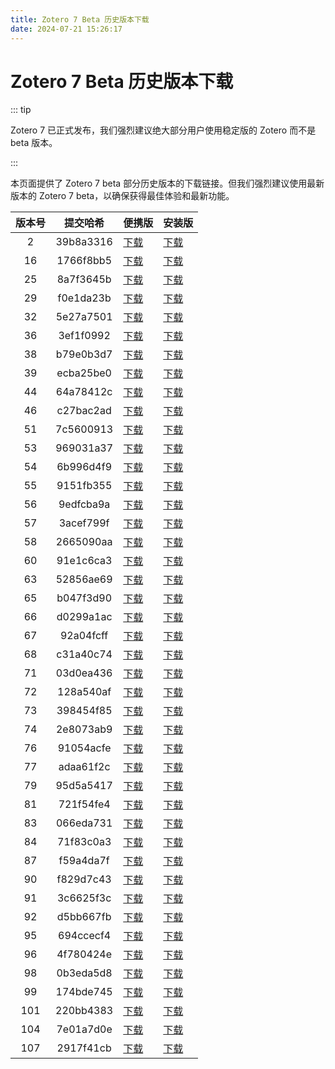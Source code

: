 ```yaml
---
title: Zotero 7 Beta 历史版本下载
date: 2024-07-21 15:26:17
---
```


# Zotero 7 Beta 历史版本下载

::: tip

Zotero 7 已正式发布，我们强烈建议绝大部分用户使用稳定版的 Zotero 而不是 beta 版本。

:::

本页面提供了 Zotero 7 beta 部分历史版本的下载链接。但我们强烈建议使用最新版本的 Zotero 7 beta，以确保获得最佳体验和最新功能。

| 版本号 | 提交哈希  | 便携版                                                                                                                   | 安装版                                                                                                                     |
| :----: | :-------: | ------------------------------------------------------------------------------------------------------------------------ | -------------------------------------------------------------------------------------------------------------------------- |
|   2    | 39b8a3316 | [下载](https://download.zotero.org/client/beta/7.0.0-beta.2%2B39b8a3316/Zotero-7.0.0-beta.2%2B39b8a3316_win-x64.zip)     | [下载](https://download.zotero.org/client/beta/7.0.0-beta.2%2B39b8a3316/Zotero-7.0.0-beta.2%2B39b8a3316_x64_setup.exe)     |
|   16   | 1766f8bb5 | [下载](https://download.zotero.org/client/beta/7.0.0-beta.16%2B1766f8bb5/Zotero-7.0.0-beta.16%2B1766f8bb5_win-x64.zip)   | [下载](https://download.zotero.org/client/beta/7.0.0-beta.16%2B1766f8bb5/Zotero-7.0.0-beta.16%2B1766f8bb5_x64_setup.exe)   |
|   25   | 8a7f3645b | [下载](https://download.zotero.org/client/beta/7.0.0-beta.25%2B8a7f3645b/Zotero-7.0.0-beta.25%2B8a7f3645b_win-x64.zip)   | [下载](https://download.zotero.org/client/beta/7.0.0-beta.25%2B8a7f3645b/Zotero-7.0.0-beta.25%2B8a7f3645b_x64_setup.exe)   |
|   29   | f0e1da23b | [下载](https://download.zotero.org/client/beta/7.0.0-beta.29%2Bf0e1da23b/Zotero-7.0.0-beta.29%2Bf0e1da23b_win-x64.zip)   | [下载](https://download.zotero.org/client/beta/7.0.0-beta.29%2Bf0e1da23b/Zotero-7.0.0-beta.29%2Bf0e1da23b_x64_setup.exe)   |
|   32   | 5e27a7501 | [下载](https://download.zotero.org/client/beta/7.0.0-beta.32%2B5e27a7501/Zotero-7.0.0-beta.32%2B5e27a7501_win-x64.zip)   | [下载](https://download.zotero.org/client/beta/7.0.0-beta.32%2B5e27a7501/Zotero-7.0.0-beta.32%2B5e27a7501_x64_setup.exe)   |
|   36   | 3ef1f0992 | [下载](https://download.zotero.org/client/beta/7.0.0-beta.36%2B3ef1f0992/Zotero-7.0.0-beta.36%2B3ef1f0992_win-x64.zip)   | [下载](https://download.zotero.org/client/beta/7.0.0-beta.36%2B3ef1f0992/Zotero-7.0.0-beta.36%2B3ef1f0992_x64_setup.exe)   |
|   38   | b79e0b3d7 | [下载](https://download.zotero.org/client/beta/7.0.0-beta.38%2Bb79e0b3d7/Zotero-7.0.0-beta.38%2Bb79e0b3d7_win-x64.zip)   | [下载](https://download.zotero.org/client/beta/7.0.0-beta.38%2Bb79e0b3d7/Zotero-7.0.0-beta.38%2Bb79e0b3d7_x64_setup.exe)   |
|   39   | ecba25be0 | [下载](https://download.zotero.org/client/beta/7.0.0-beta.39%2Becba25be0/Zotero-7.0.0-beta.39%2Becba25be0_win-x64.zip)   | [下载](https://download.zotero.org/client/beta/7.0.0-beta.39%2Becba25be0/Zotero-7.0.0-beta.39%2Becba25be0_x64_setup.exe)   |
|   44   | 64a78412c | [下载](https://download.zotero.org/client/beta/7.0.0-beta.44%2B64a78412c/Zotero-7.0.0-beta.44%2B64a78412c_win-x64.zip)   | [下载](https://download.zotero.org/client/beta/7.0.0-beta.44%2B64a78412c/Zotero-7.0.0-beta.44%2B64a78412c_x64_setup.exe)   |
|   46   | c27bac2ad | [下载](https://download.zotero.org/client/beta/7.0.0-beta.46%2Bc27bac2ad/Zotero-7.0.0-beta.46%2Bc27bac2ad_win-x64.zip)   | [下载](https://download.zotero.org/client/beta/7.0.0-beta.46%2Bc27bac2ad/Zotero-7.0.0-beta.46%2Bc27bac2ad_x64_setup.exe)   |
|   51   | 7c5600913 | [下载](https://download.zotero.org/client/beta/7.0.0-beta.51%2B7c5600913/Zotero-7.0.0-beta.51%2B7c5600913_win-x64.zip)   | [下载](https://download.zotero.org/client/beta/7.0.0-beta.51%2B7c5600913/Zotero-7.0.0-beta.51%2B7c5600913_x64_setup.exe)   |
|   53   | 969031a37 | [下载](https://download.zotero.org/client/beta/7.0.0-beta.53%2B969031a37/Zotero-7.0.0-beta.53%2B969031a37_win-x64.zip)   | [下载](https://download.zotero.org/client/beta/7.0.0-beta.53%2B969031a37/Zotero-7.0.0-beta.53%2B969031a37_x64_setup.exe)   |
|   54   | 6b996d4f9 | [下载](https://download.zotero.org/client/beta/7.0.0-beta.54%2B6b996d4f9/Zotero-7.0.0-beta.54%2B6b996d4f9_win-x64.zip)   | [下载](https://download.zotero.org/client/beta/7.0.0-beta.54%2B6b996d4f9/Zotero-7.0.0-beta.54%2B6b996d4f9_x64_setup.exe)   |
|   55   | 9151fb355 | [下载](https://download.zotero.org/client/beta/7.0.0-beta.55%2B9151fb355/Zotero-7.0.0-beta.55%2B9151fb355_win-x64.zip)   | [下载](https://download.zotero.org/client/beta/7.0.0-beta.55%2B9151fb355/Zotero-7.0.0-beta.55%2B9151fb355_x64_setup.exe)   |
|   56   | 9edfcba9a | [下载](https://download.zotero.org/client/beta/7.0.0-beta.56%2B9edfcba9a/Zotero-7.0.0-beta.56%2B9edfcba9a_win-x64.zip)   | [下载](https://download.zotero.org/client/beta/7.0.0-beta.56%2B9edfcba9a/Zotero-7.0.0-beta.56%2B9edfcba9a_x64_setup.exe)   |
|   57   | 3acef799f | [下载](https://download.zotero.org/client/beta/7.0.0-beta.57%2B3acef799f/Zotero-7.0.0-beta.57%2B3acef799f_win-x64.zip)   | [下载](https://download.zotero.org/client/beta/7.0.0-beta.57%2B3acef799f/Zotero-7.0.0-beta.57%2B3acef799f_x64_setup.exe)   |
|   58   | 2665090aa | [下载](https://download.zotero.org/client/beta/7.0.0-beta.58%2B2665090aa/Zotero-7.0.0-beta.58%2B2665090aa_win-x64.zip)   | [下载](https://download.zotero.org/client/beta/7.0.0-beta.58%2B2665090aa/Zotero-7.0.0-beta.58%2B2665090aa_x64_setup.exe)   |
|   60   | 91e1c6ca3 | [下载](https://download.zotero.org/client/beta/7.0.0-beta.60%2B91e1c6ca3/Zotero-7.0.0-beta.60%2B91e1c6ca3_win-x64.zip)   | [下载](https://download.zotero.org/client/beta/7.0.0-beta.60%2B91e1c6ca3/Zotero-7.0.0-beta.60%2B91e1c6ca3_x64_setup.exe)   |
|   63   | 52856ae69 | [下载](https://download.zotero.org/client/beta/7.0.0-beta.63%2B52856ae69/Zotero-7.0.0-beta.63%2B52856ae69_win-x64.zip)   | [下载](https://download.zotero.org/client/beta/7.0.0-beta.63%2B52856ae69/Zotero-7.0.0-beta.63%2B52856ae69_x64_setup.exe)   |
|   65   | b047f3d90 | [下载](https://download.zotero.org/client/beta/7.0.0-beta.65%2Bb047f3d90/Zotero-7.0.0-beta.65%2Bb047f3d90_win-x64.zip)   | [下载](https://download.zotero.org/client/beta/7.0.0-beta.65%2Bb047f3d90/Zotero-7.0.0-beta.65%2Bb047f3d90_x64_setup.exe)   |
|   66   | d0299a1ac | [下载](https://download.zotero.org/client/beta/7.0.0-beta.66%2Bd0299a1ac/Zotero-7.0.0-beta.66%2Bd0299a1ac_win-x64.zip)   | [下载](https://download.zotero.org/client/beta/7.0.0-beta.66%2Bd0299a1ac/Zotero-7.0.0-beta.66%2Bd0299a1ac_x64_setup.exe)   |
|   67   | 92a04fcff | [下载](https://download.zotero.org/client/beta/7.0.0-beta.67%2B92a04fcff/Zotero-7.0.0-beta.67%2B92a04fcff_win-x64.zip)   | [下载](https://download.zotero.org/client/beta/7.0.0-beta.67%2B92a04fcff/Zotero-7.0.0-beta.67%2B92a04fcff_x64_setup.exe)   |
|   68   | c31a40c74 | [下载](https://download.zotero.org/client/beta/7.0.0-beta.68%2Bc31a40c74/Zotero-7.0.0-beta.68%2Bc31a40c74_win-x64.zip)   | [下载](https://download.zotero.org/client/beta/7.0.0-beta.68%2Bc31a40c74/Zotero-7.0.0-beta.68%2Bc31a40c74_x64_setup.exe)   |
|   71   | 03d0ea436 | [下载](https://download.zotero.org/client/beta/7.0.0-beta.71%2B03d0ea436/Zotero-7.0.0-beta.71%2B03d0ea436_win-x64.zip)   | [下载](https://download.zotero.org/client/beta/7.0.0-beta.71%2B03d0ea436/Zotero-7.0.0-beta.71%2B03d0ea436_x64_setup.exe)   |
|   72   | 128a540af | [下载](https://download.zotero.org/client/beta/7.0.0-beta.72%2B128a540af/Zotero-7.0.0-beta.72%2B128a540af_win-x64.zip)   | [下载](https://download.zotero.org/client/beta/7.0.0-beta.72%2B128a540af/Zotero-7.0.0-beta.72%2B128a540af_x64_setup.exe)   |
|   73   | 398454f85 | [下载](https://download.zotero.org/client/beta/7.0.0-beta.73%2B398454f85/Zotero-7.0.0-beta.73%2B398454f85_win-x64.zip)   | [下载](https://download.zotero.org/client/beta/7.0.0-beta.73%2B398454f85/Zotero-7.0.0-beta.73%2B398454f85_x64_setup.exe)   |
|   74   | 2e8073ab9 | [下载](https://download.zotero.org/client/beta/7.0.0-beta.74%2B2e8073ab9/Zotero-7.0.0-beta.74%2B2e8073ab9_win-x64.zip)   | [下载](https://download.zotero.org/client/beta/7.0.0-beta.74%2B2e8073ab9/Zotero-7.0.0-beta.74%2B2e8073ab9_x64_setup.exe)   |
|   76   | 91054acfe | [下载](https://download.zotero.org/client/beta/7.0.0-beta.76%2B91054acfe/Zotero-7.0.0-beta.76%2B91054acfe_win-x64.zip)   | [下载](https://download.zotero.org/client/beta/7.0.0-beta.76%2B91054acfe/Zotero-7.0.0-beta.76%2B91054acfe_x64_setup.exe)   |
|   77   | adaa61f2c | [下载](https://download.zotero.org/client/beta/7.0.0-beta.77%2Badaa61f2c/Zotero-7.0.0-beta.77%2Badaa61f2c_win-x64.zip)   | [下载](https://download.zotero.org/client/beta/7.0.0-beta.77%2Badaa61f2c/Zotero-7.0.0-beta.77%2Badaa61f2c_x64_setup.exe)   |
|   79   | 95d5a5417 | [下载](https://download.zotero.org/client/beta/7.0.0-beta.79%2B95d5a5417/Zotero-7.0.0-beta.79%2B95d5a5417_win-x64.zip)   | [下载](https://download.zotero.org/client/beta/7.0.0-beta.79%2B95d5a5417/Zotero-7.0.0-beta.79%2B95d5a5417_x64_setup.exe)   |
|   81   | 721f54fe4 | [下载](https://download.zotero.org/client/beta/7.0.0-beta.81%2B721f54fe4/Zotero-7.0.0-beta.81%2B721f54fe4_win-x64.zip)   | [下载](https://download.zotero.org/client/beta/7.0.0-beta.81%2B721f54fe4/Zotero-7.0.0-beta.81%2B721f54fe4_x64_setup.exe)   |
|   83   | 066eda731 | [下载](https://download.zotero.org/client/beta/7.0.0-beta.83%2B066eda731/Zotero-7.0.0-beta.83%2B066eda731_win-x64.zip)   | [下载](https://download.zotero.org/client/beta/7.0.0-beta.83%2B066eda731/Zotero-7.0.0-beta.83%2B066eda731_x64_setup.exe)   |
|   84   | 71f83c0a3 | [下载](https://download.zotero.org/client/beta/7.0.0-beta.84%2B71f83c0a3/Zotero-7.0.0-beta.84%2B71f83c0a3_win-x64.zip)   | [下载](https://download.zotero.org/client/beta/7.0.0-beta.84%2B71f83c0a3/Zotero-7.0.0-beta.84%2B71f83c0a3_x64_setup.exe)   |
|   87   | f59a4da7f | [下载](https://download.zotero.org/client/beta/7.0.0-beta.87%2Bf59a4da7f/Zotero-7.0.0-beta.87%2Bf59a4da7f_win-x64.zip)   | [下载](https://download.zotero.org/client/beta/7.0.0-beta.87%2Bf59a4da7f/Zotero-7.0.0-beta.87%2Bf59a4da7f_x64_setup.exe)   |
|   90   | f829d7c43 | [下载](https://download.zotero.org/client/beta/7.0.0-beta.90%2Bf829d7c43/Zotero-7.0.0-beta.90%2Bf829d7c43_win-x64.zip)   | [下载](https://download.zotero.org/client/beta/7.0.0-beta.90%2Bf829d7c43/Zotero-7.0.0-beta.90%2Bf829d7c43_x64_setup.exe)   |
|   91   | 3c6625f3c | [下载](https://download.zotero.org/client/beta/7.0.0-beta.91%2B3c6625f3c/Zotero-7.0.0-beta.91%2B3c6625f3c_win-x64.zip)   | [下载](https://download.zotero.org/client/beta/7.0.0-beta.91%2B3c6625f3c/Zotero-7.0.0-beta.91%2B3c6625f3c_x64_setup.exe)   |
|   92   | d5bb667fb | [下载](https://download.zotero.org/client/beta/7.0.0-beta.92%2Bd5bb667fb/Zotero-7.0.0-beta.92%2Bd5bb667fb_win-x64.zip)   | [下载](https://download.zotero.org/client/beta/7.0.0-beta.92%2Bd5bb667fb/Zotero-7.0.0-beta.92%2Bd5bb667fb_x64_setup.exe)   |
|   95   | 694ccecf4 | [下载](https://download.zotero.org/client/beta/7.0.0-beta.95%2B694ccecf4/Zotero-7.0.0-beta.95%2B694ccecf4_win-x64.zip)   | [下载](https://download.zotero.org/client/beta/7.0.0-beta.95%2B694ccecf4/Zotero-7.0.0-beta.95%2B694ccecf4_x64_setup.exe)   |
|   96   | 4f780424e | [下载](https://download.zotero.org/client/beta/7.0.0-beta.96%2B4f780424e/Zotero-7.0.0-beta.96%2B4f780424e_win-x64.zip)   | [下载](https://download.zotero.org/client/beta/7.0.0-beta.96%2B4f780424e/Zotero-7.0.0-beta.96%2B4f780424e_x64_setup.exe)   |
|   98   | 0b3eda5d8 | [下载](https://download.zotero.org/client/beta/7.0.0-beta.98%2B0b3eda5d8/Zotero-7.0.0-beta.98%2B0b3eda5d8_win-x64.zip)   | [下载](https://download.zotero.org/client/beta/7.0.0-beta.98%2B0b3eda5d8/Zotero-7.0.0-beta.98%2B0b3eda5d8_x64_setup.exe)   |
|   99   | 174bde745 | [下载](https://download.zotero.org/client/beta/7.0.0-beta.99%2B174bde745/Zotero-7.0.0-beta.99%2B174bde745_win-x64.zip)   | [下载](https://download.zotero.org/client/beta/7.0.0-beta.99%2B174bde745/Zotero-7.0.0-beta.99%2B174bde745_x64_setup.exe)   |
|  101   | 220bb4383 | [下载](https://download.zotero.org/client/beta/7.0.0-beta.101%2B220bb4383/Zotero-7.0.0-beta.101%2B220bb4383_win-x64.zip) | [下载](https://download.zotero.org/client/beta/7.0.0-beta.101%2B220bb4383/Zotero-7.0.0-beta.101%2B220bb4383_x64_setup.exe) |
|  104   | 7e01a7d0e | [下载](https://download.zotero.org/client/beta/7.0.0-beta.104%2B7e01a7d0e/Zotero-7.0.0-beta.104%2B7e01a7d0e_win-x64.zip) | [下载](https://download.zotero.org/client/beta/7.0.0-beta.104%2B7e01a7d0e/Zotero-7.0.0-beta.104%2B7e01a7d0e_x64_setup.exe) |
|  107   | 2917f41cb | [下载](https://download.zotero.org/client/beta/7.0.0-beta.107%2B2917f41cb/Zotero-7.0.0-beta.107%2B2917f41cb_win-x64.zip) | [下载](https://download.zotero.org/client/beta/7.0.0-beta.107%2B2917f41cb/Zotero-7.0.0-beta.107%2B2917f41cb_x64_setup.exe) |
